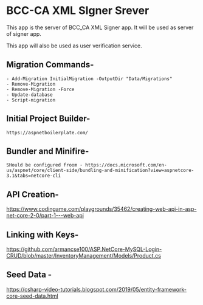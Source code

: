 # BCC-CA XML SIgner Srever

This app is the server of BCC_CA XML Signer app. It will be used as server of signer app.

This app will also be used as user verification service.

## Migration Commands-

	- Add-Migration InitialMigration -OutputDir "Data/Migrations"
	- Remove-Migration
	- Remove-Migration -Force
	- Update-database
	- Script-migration


## Initial Project Builder-

	https://aspnetboilerplate.com/


## Bundler and Minifire-

	SHould be configured froom - https://docs.microsoft.com/en-us/aspnet/core/client-side/bundling-and-minification?view=aspnetcore-3.1&tabs=netcore-cli

## API Creation-

https://www.codingame.com/playgrounds/35462/creating-web-api-in-asp-net-core-2-0/part-1---web-api

## Linking with Keys-

https://github.com/armancse100/ASP.NetCore-MySQL-Login-CRUD/blob/master/InventoryManagement/Models/Product.cs

## Seed Data -

https://csharp-video-tutorials.blogspot.com/2019/05/entity-framework-core-seed-data.html

